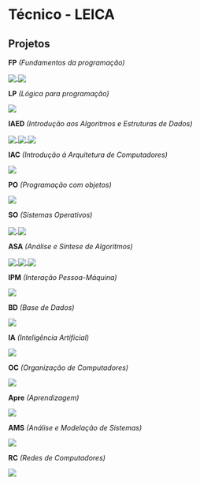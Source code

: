 # Técnico - LEICA

## Projetos

**FP** *(Fundamentos da programação)*

<a href="https://github.com/Francisca105/projeto-fp-1">
  <img align="center" src="https://github-readme-stats.vercel.app/api/pin/?username=Francisca105&theme=midnight-purple&hide_border=true&repo=projeto-fp-1" />
</a>

<a href="https://github.com/Francisca105/projeto-fp-2">
  <img align="center" src="https://github-readme-stats.vercel.app/api/pin/?username=Francisca105&theme=midnight-purple&hide_border=true&repo=projeto-fp-2" />
</a>


**LP** *(Lógica para programação)*

<a href="https://github.com/Francisca105/projeto-lp">
  <img align="center" src="https://github-readme-stats.vercel.app/api/pin/?username=Francisca105&theme=midnight-purple&hide_border=true&repo=projeto-lp" />
</a>

**IAED** *(Introdução aos Algoritmos e Estruturas de Dados)*

<a href="https://github.com/Francisca105/projeto-iaed-1">
  <img align="center" src="https://github-readme-stats.vercel.app/api/pin/?username=Francisca105&theme=midnight-purple&hide_border=true&repo=projeto-iaed-1" />
</a>

<a href="https://github.com/Francisca105/projeto-iaed-2">
  <img align="center" src="https://github-readme-stats.vercel.app/api/pin/?username=Francisca105&theme=midnight-purple&hide_border=true&repo=projeto-iaed-2" />
</a>

<a href="https://github.com/Francisca105/teste-pratico-iaed">
  <img align="center" src="https://github-readme-stats.vercel.app/api/pin/?username=Francisca105&theme=midnight-purple&hide_border=true&repo=teste-pratico-iaed" />
</a>

**IAC** *(Introdução à Arquitetura de Computadores)*

<a href="https://github.com/Francisca105/projeto-iac">
  <img align="center" src="https://github-readme-stats.vercel.app/api/pin/?username=Francisca105&theme=midnight-purple&hide_border=true&repo=projeto-iac" />
</a>

**PO** *(Programação com objetos)*

<a href="https://github.com/Francisca105/projeto-po">
  <img align="center" src="https://github-readme-stats.vercel.app/api/pin/?username=Francisca105&theme=midnight-purple&hide_border=true&repo=projeto-po" />
</a>

**SO** *(Sistemas Operativos)*

<a href="https://github.com/Francisca105/projeto-so-1">
  <img align="center" src="https://github-readme-stats.vercel.app/api/pin/?username=Francisca105&theme=midnight-purple&hide_border=true&repo=projeto-so-1" />
</a>

<a href="https://github.com/Francisca105/projeto-so-2">
  <img align="center" src="https://github-readme-stats.vercel.app/api/pin/?username=Francisca105&theme=midnight-purple&hide_border=true&repo=projeto-so-2" />
</a>

**ASA** *(Análise e Síntese de Algoritmos)*

<a href="https://github.com/Francisca105/projeto-asa-1">
  <img align="center" src="https://github-readme-stats.vercel.app/api/pin/?username=Francisca105&theme=midnight-purple&hide_border=true&repo=projeto-asa-1" />
</a>

<a href="https://github.com/Francisca105/projeto-asa-2">
  <img align="center" src="https://github-readme-stats.vercel.app/api/pin/?username=Francisca105&theme=midnight-purple&hide_border=true&repo=projeto-asa-2" />
</a>

<a href="https://github.com/Francisca105/projeto-asa-3">
  <img align="center" src="https://github-readme-stats.vercel.app/api/pin/?username=Francisca105&theme=midnight-purple&hide_border=true&repo=projeto-asa-3" />
</a>

**IPM** *(Interação Pessoa-Máquina)*

<a href="https://github.com/Francisca105/projeto-ipm">
  <img align="center" src="https://github-readme-stats.vercel.app/api/pin/?username=Francisca105&theme=midnight-purple&hide_border=true&repo=projeto-ipm" />
</a>

**BD** *(Base de Dados)*

<a href="https://github.com/Francisca105/projeto-bd">
  <img align="center" src="https://github-readme-stats.vercel.app/api/pin/?username=Francisca105&theme=midnight-purple&hide_border=true&repo=projeto-bd" />
</a>

**IA** *(Inteligência Artificial)*

<a href="https://github.com/Francisca105/projeto-ia">
  <img align="center" src="https://github-readme-stats.vercel.app/api/pin/?username=Francisca105&theme=midnight-purple&hide_border=true&repo=projeto-ia" />
</a>

**OC** *(Organização de Computadores)*

<a href="https://github.com/Francisca105/labs-oc">
  <img align="center" src="https://github-readme-stats.vercel.app/api/pin/?username=Francisca105&theme=midnight-purple&hide_border=true&repo=labs-oc" />
</a>

**Apre** *(Aprendizagem)*

<a href="https://github.com/Francisca105/wh-apre">
  <img align="center" src="https://github-readme-stats.vercel.app/api/pin/?username=Francisca105&theme=midnight-purple&hide_border=true&repo=wh-apre" />
</a>

**AMS** *(Análise e Modelação de Sistemas)*

<a href="https://github.com/Francisca105/projeto-ams">
  <img align="center" src="https://github-readme-stats.vercel.app/api/pin/?username=Francisca105&theme=midnight-purple&hide_border=true&repo=projeto-ams" />
</a>

**RC** *(Redes de Computadores)*

<a href="https://github.com/Francisca105/projeto-rc">
  <img align="center" src="https://github-readme-stats.vercel.app/api/pin/?username=Francisca105&theme=midnight-purple&hide_border=true&repo=projeto-rc" />
</a>

